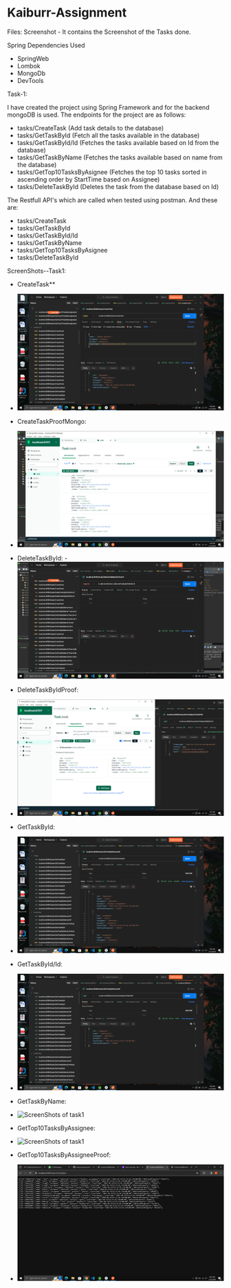 # Kaiburr-Assignment

Files:
Screenshot - It contains the Screenshot of the Tasks done.






Spring Dependencies Used
   - SpringWeb
   - Lombok
   - MongoDb
   - DevTools


Task-1:

I have created the project using Spring Framework and for the backend mongoDB is used. The endpoints for the project are as follows:
   - tasks/CreateTask (Add task details to the database)
   - tasks/GetTaskById (Fetch all the tasks available in the database)
   - tasks/GetTaskById/Id (Fetches the tasks available based on Id from the database)
   - tasks/GetTaskByName (Fetches the tasks available based on name from the database)
   - tasks/GetTop10TasksByAsignee (Fetches the top 10 tasks sorted in ascending order by StartTime based on Assignee)
   - tasks/DeleteTaskById (Deletes the task from the database based on Id)

The Restfull API's which are called when tested using postman. And these are:
  - tasks/CreateTask
  - tasks/GetTaskById
  - tasks/GetTaskById/Id
  - tasks/GetTaskByName
  - tasks/GetTop10TasksByAsignee
  - tasks/DeleteTaskById

ScreenShots--Task1:
- CreateTask**
- ![ScreenShots of task1](https://github.com/AKHILESH200/KaiburrAssignment/blob/main/Screenshots/Task1/CreateTask.PNG)

- CreateTaskProofMongo:
- ![ScreenShots of task1](https://github.com/AKHILESH200/KaiburrAssignment/blob/main/Screenshots/Task1/CreateTaskProofMongo.PNG)

- DeleteTaskById:
-![ScreenShots of task1](https://github.com/AKHILESH200/KaiburrAssignment/blob/main/Screenshots/Task1/DeleteTaskById.PNG)

- DeleteTaskByIdProof:
- ![ScreenShots of task1](https://github.com/AKHILESH200/KaiburrAssignment/blob/main/Screenshots/Task1/DeleteTaskByIdProofMongo.PNG)

-  GetTaskById:
-  ![ScreenShots of task1](https://github.com/AKHILESH200/KaiburrAssignment/blob/main/Screenshots/Task1/GetTaskById.PNG)

-  GetTaskById/Id:
-  ![ScreenShots of task1](https://github.com/AKHILESH200/KaiburrAssignment/blob/main/Screenshots/Task1/GetTaskByIdWithId.PNG)

-  GetTaskByName:
-  ![ScreenShots of task1](https://github.com/AKHILESH200/KaiburrAssignment/blob/main/Screenshots/Task1/GetTastByName.PNG)

-  GetTop10TasksByAssignee:
-  ![ScreenShots of task1](https://github.com/AKHILESH200/KaiburrAssignment/blob/main/Screenshots/Task1/GrtTop10TasksByAssignee.PNG)

-  GetTop10TasksByAssigneeProof:
-  ![ScreenShots of task1](https://github.com/AKHILESH200/KaiburrAssignment/blob/main/Screenshots/Task1/GetTop10TasksByAssigneeProof.PNG)


 
	 
		
